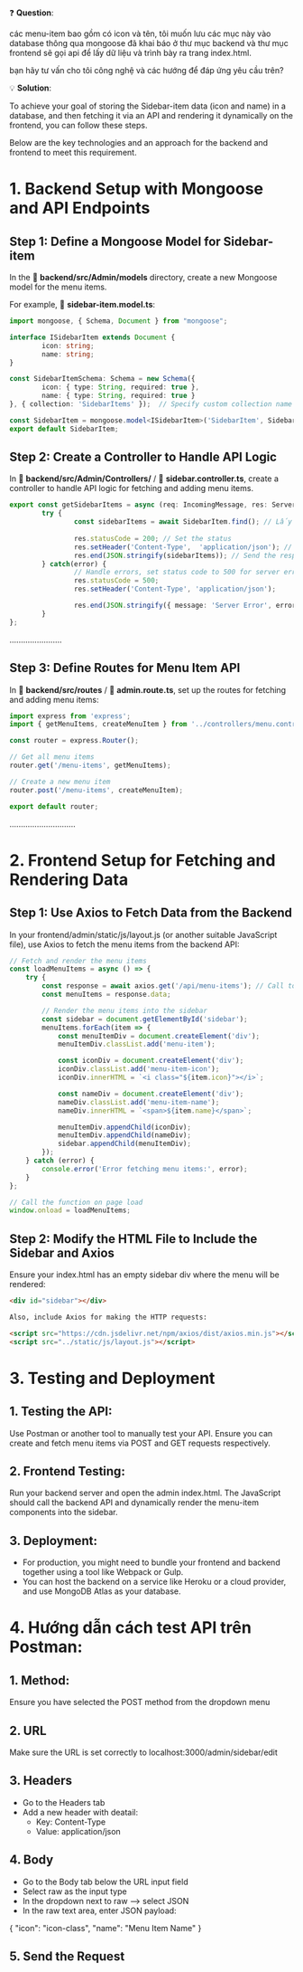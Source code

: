 ❓ **Question**: 

các menu-item bao gồm có icon và tên, tôi muốn lưu các mục này vào database thông qua mongoose đã khai báo ở thư mục backend và thư mục frontend sẽ gọi api để lấy dữ liệu và trình bày ra trang index.html.

bạn hãy tư vấn cho tôi công nghệ và các hướng để đáp ứng yêu cầu trên?

💡 **Solution**: 

To achieve your goal of storing the Sidebar-item data (icon and name) in a database, and then fetching it via an API and rendering it dynamically on the frontend, you can follow these steps. 

Below are the key technologies and an approach for the backend and frontend to meet this requirement.

# **1. Backend Setup with Mongoose and API Endpoints**
## Step 1: Define a Mongoose Model for Sidebar-item
In the 📁 **backend/src/Admin/models** directory, create a new Mongoose model for the menu items.

For example, 📄 **sidebar-item.model.ts**:

```typescript
import mongoose, { Schema, Document } from "mongoose";

interface ISidebarItem extends Document {
        icon: string;
        name: string;
}

const SidebarItemSchema: Schema = new Schema({
        icon: { type: String, required: true },
        name: { type: String, required: true }
}, { collection: 'SidebarItems' });  // Specify custom collection name

const SidebarItem = mongoose.model<ISidebarItem>('SidebarItem', SidebarItemSchema);
export default SidebarItem;

```

## Step 2: Create a Controller to Handle API Logic
In 📁 **backend/src/Admin/Controllers/** / 📄 **sidebar.controller.ts**, create a controller to handle API logic for fetching and adding menu items.

```typescript
export const getSidebarItems = async (req: IncomingMessage, res: ServerResponse) => {
        try {
                const sidebarItems = await SidebarItem.find(); // Lấy dữ liệu từ MongoDB
                
                res.statusCode = 200; // Set the status 
                res.setHeader('Content-Type',  'application/json'); // Set the content-type header to JSON
                res.end(JSON.stringify(sidebarItems)); // Send the response as JSON string
        } catch(error) {
                // Handle errors, set status code to 500 for server error
                res.statusCode = 500;
                res.setHeader('Content-Type', 'application/json');

                res.end(JSON.stringify({ message: 'Server Error', error })); // Send the error message
        }
};
```
.......................


## Step 3: Define Routes for Menu Item API
In 📁 **backend/src/routes** / 📄 **admin.route.ts**, set up the routes for fetching and adding menu items:

```typescript
import express from 'express';
import { getMenuItems, createMenuItem } from '../controllers/menu.controller';

const router = express.Router();

// Get all menu items
router.get('/menu-items', getMenuItems);

// Create a new menu item
router.post('/menu-items', createMenuItem);

export default router;
```
.............................


# **2. Frontend Setup for Fetching and Rendering Data**
## Step 1: Use Axios to Fetch Data from the Backend

In your frontend/admin/static/js/layout.js (or another suitable JavaScript file), use Axios to fetch the menu items from the backend API:

```typescript
// Fetch and render the menu items
const loadMenuItems = async () => {
    try {
        const response = await axios.get('/api/menu-items'); // Call to the API
        const menuItems = response.data;

        // Render the menu items into the sidebar
        const sidebar = document.getElementById('sidebar');
        menuItems.forEach(item => {
            const menuItemDiv = document.createElement('div');
            menuItemDiv.classList.add('menu-item');

            const iconDiv = document.createElement('div');
            iconDiv.classList.add('menu-item-icon');
            iconDiv.innerHTML = `<i class="${item.icon}"></i>`;

            const nameDiv = document.createElement('div');
            nameDiv.classList.add('menu-item-name');
            nameDiv.innerHTML = `<span>${item.name}</span>`;

            menuItemDiv.appendChild(iconDiv);
            menuItemDiv.appendChild(nameDiv);
            sidebar.appendChild(menuItemDiv);
        });
    } catch (error) {
        console.error('Error fetching menu items:', error);
    }
};

// Call the function on page load
window.onload = loadMenuItems;
```

## Step 2: Modify the HTML File to Include the Sidebar and Axios
Ensure your index.html has an empty sidebar div where the menu will be rendered:

```html
<div id="sidebar"></div>

Also, include Axios for making the HTTP requests:

<script src="https://cdn.jsdelivr.net/npm/axios/dist/axios.min.js"></script>
<script src="../static/js/layout.js"></script>
```

# **3. Testing and Deployment**
## 1. Testing the API:
Use Postman or another tool to manually test your API. Ensure you can create and fetch menu items via POST and GET requests respectively.
## 2. Frontend Testing:
Run your backend server and open the admin index.html. The JavaScript should call the backend API and dynamically render the menu-item components into the sidebar.
## 3. Deployment:
- For production, you might need to bundle your frontend and backend together using a tool like Webpack or Gulp.
- You can host the backend on a service like Heroku or a cloud provider, and use MongoDB Atlas as your database.

# **4. Hướng dẫn cách test API trên Postman:**
## 1. Method:
Ensure you have selected the POST method from the dropdown menu 
## 2. URL
Make sure the URL is set correctly to localhost:3000/admin/sidebar/edit
## 3. Headers
- Go to the Headers tab
- Add a new header with deatail:
    * Key: Content-Type
    * Value: application/json
      
## 4. Body
- Go to the Body tab below the URL input field
- Select raw as the input type
- In the dropdown next to raw --> select JSON
- In the raw text area, enter JSON payload:

{
  "icon": "icon-class",
  "name": "Menu Item Name"
}

## 5. Send the Request
